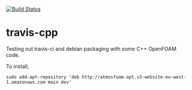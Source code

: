 [![Build Status](https://travis-ci.org/hertzsprung/travis-cpp.svg?branch=master)](https://travis-ci.org/hertzsprung/travis-cpp)

# travis-cpp
Testing out travis-ci and debian packaging with some C++ OpenFOAM code.

To install,

    sudo add-apt-repository 'deb http://atmosfoam-apt.s3-website-eu-west-1.amazonaws.com main dev'
